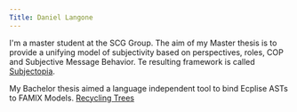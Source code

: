 ```yaml
---
Title: Daniel Langone
---
```


I'm a master student at the SCG Group.
The aim of my Master thesis is to provide a unifying model of subjectivity based on perspectives, roles, COP and Subjective Message Behavior. Te resulting framework is called [Subjectopia](http://scg.unibe.ch/research/subjectopia).


My Bachelor thesis aimed a language independent tool to bind Ecplise ASTs to FAMIX Models.
[Recycling Trees](http://scg.unibe.ch/scgbib?query=Lang09a&display=abstract)
